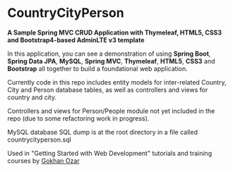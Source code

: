 # CountryCityPerson
**A Sample Spring MVC CRUD Application with Thymeleaf, HTML5, CSS3 and Bootstrap4-based AdminLTE v3 template**

In this application, you can see a demonstration of using **Spring Boot**, **Spring Data JPA**, **MySQL**, **Spring MVC**, **Thymeleaf**, **HTML5**, **CSS3** and **Bootstrap** all together to build a foundational web application.

Currently code in this repo includes entity models for inter-related Country, City and Person database tables, as well as controllers and views for country and city.

Controllers and views for Person/People module not yet included in the repo (due to some refactoring work in progress).

MySQL database SQL dump is at the root directory in a file called countrycityperson.sql

Used in "Getting Started with Web Development" tutorials and training courses by [Gokhan Ozar](https://gokhan.ozar.net "All Systems GO") 
